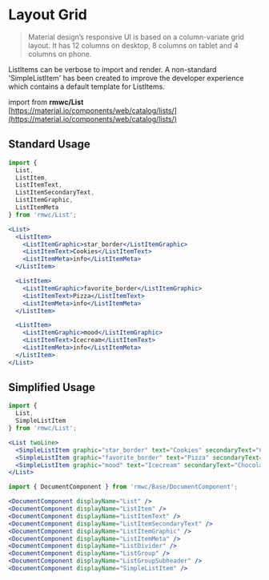 # Layout Grid

> Material design’s responsive UI is based on a column-variate grid layout. It has 12 columns on desktop, 8 columns on tablet and 4 columns on phone.

ListItems can be verbose to import and render. A non-standard 'SimpleListItem' has been created to improve the developer experience which contains a default template for ListItems.

import from **rmwc/List**  
[https://material.io/components/web/catalog/lists/](https://material.io/components/web/catalog/lists/)

## Standard Usage

```jsx render
import {
  List,
  ListItem,
  ListItemText,
  ListItemSecondaryText,
  ListItemGraphic,
  ListItemMeta
} from 'rmwc/List';

<List>
  <ListItem>
    <ListItemGraphic>star_border</ListItemGraphic>
    <ListItemText>Cookies</ListItemText>
    <ListItemMeta>info</ListItemMeta>
  </ListItem>

  <ListItem>
    <ListItemGraphic>favorite_border</ListItemGraphic>
    <ListItemText>Pizza</ListItemText>
    <ListItemMeta>info</ListItemMeta>
  </ListItem>

  <ListItem>
    <ListItemGraphic>mood</ListItemGraphic>
    <ListItemText>Icecream</ListItemText>
    <ListItemMeta>info</ListItemMeta>
  </ListItem>
</List>
```

## Simplified Usage

```jsx render
import {
  List,
  SimpleListItem
} from 'rmwc/List';

<List twoLine>
  <SimpleListItem graphic="star_border" text="Cookies" secondaryText="Chocolate chip" meta="info" />
  <SimpleListItem graphic="favorite_border" text="Pizza" secondaryText="Pepperoni" meta="info" />
  <SimpleListItem graphic="mood" text="Icecream" secondaryText="Chocolate cookie dough" meta="info" />
</List>
```

```jsx renderOnly
import { DocumentComponent } from 'rmwc/Base/DocumentComponent';

<DocumentComponent displayName="List" />
<DocumentComponent displayName="ListItem" />
<DocumentComponent displayName="ListItemText" />
<DocumentComponent displayName="ListItemSecondaryText" />
<DocumentComponent displayName="ListItemGraphic" />
<DocumentComponent displayName="ListItemMeta" />
<DocumentComponent displayName="ListDivider" />
<DocumentComponent displayName="ListGroup" />
<DocumentComponent displayName="ListGroupSubheader" />
<DocumentComponent displayName="SimpleListItem" />
```

